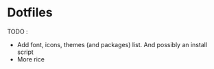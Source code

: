 # Dotfiles

TODO : 

- Add font, icons, themes (and packages) list. And possibly an install script
- More rice
